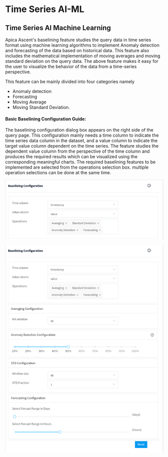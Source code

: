 # Time Series AI-ML

## Time Series AI Machine Learning

Apica Ascent's baselining feature studies the query data in time series format using machine learning algorithms to implement Anomaly detection and forecasting of the data based on historical data. This feature also includes the mathematical implementation of moving averages and moving standard deviation on the query data. The above feature makes it easy for the user to visualize the behavior of the data from a time-series perspective.

This feature can be mainly divided into four categories namely

* Anomaly detection
* Forecasting
* Moving Average
* Moving Standard Deviation.

#### Basic Baselining Configuration Guide:

The baselining configuration dialog box appears on the right side of the query page. This configuration mainly needs a time column to indicate the time series data column in the dataset, and a value column to indicate the target value column dependent on the time series. The feature studies the dependent value column from the perspective of the time column and produces the required results which can be visualized using the corresponding meaningful charts. The required baselining features to be implemented are selected from the operations selection box. multiple operation selections can be done at the same time.

![](../../.gitbook/assets/basic3.png)

![Time-series ML Control Panel](../../.gitbook/assets/basic2-edited.png)

